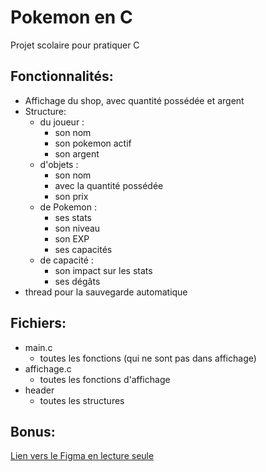 # Pokemon en C
Projet scolaire pour pratiquer C

## Fonctionnalités:
- Affichage du shop, avec quantité possédée et argent
- Structure:
  - du joueur :
    - son nom
    - son pokemon actif
    - son argent
  - d'objets :
    - son nom
    - avec la quantité possédée
    - son prix
  - de Pokemon :
    - ses stats
    - son niveau
    - son EXP
    - ses capacités
  - de capacité :
    - son impact sur les stats
    - ses dégâts
- thread pour la sauvegarde automatique

## Fichiers:
- main.c
  - toutes les fonctions (qui ne sont pas dans affichage)
- affichage.c
  - toutes les fonctions d'affichage
- header
  - toutes les structures

## Bonus:
[Lien vers le Figma en lecture seule](https://www.figma.com/file/HLVNOT940t89EObm7QdHo0/1CED-Interface?type=design&node-id=0%3A1&mode=design&t=cxaJTVbJUHelDYrW-1)
